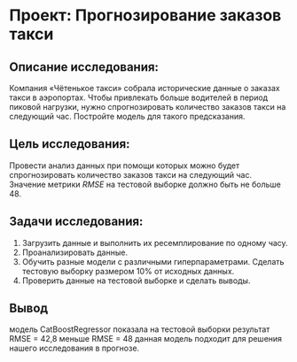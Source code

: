 # Проект: Прогнозирование заказов такси
## Описание исследования:

Компания «Чётенькое такси» собрала исторические данные о заказах такси в аэропортах. Чтобы привлекать больше водителей в период пиковой нагрузки, нужно спрогнозировать количество заказов такси на следующий час. Постройте модель для такого предсказания.

## Цель исследования:

Провести анализ данных при помощи которых можно будет спрогнозировать количество заказов такси на следующий час.
Значение метрики *RMSE* на тестовой выборке должно быть не больше 48.

## Задачи исследования:

1. Загрузить данные и выполнить их ресемплирование по одному часу.
2. Проанализировать данные.
3. Обучить разные модели с различными гиперпараметрами. Сделать тестовую выборку размером 10% от исходных данных.
4. Проверить данные на тестовой выборке и сделать выводы.

## Вывод
модель CatBoostRegressor показала на тестовой выборки результат RMSE = 42,8 меньше RMSE = 48
данная модель подходит для решения нашего исследования в прогнозе.
